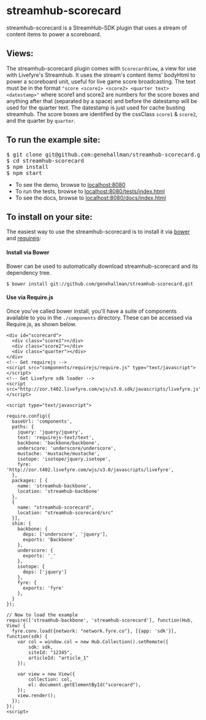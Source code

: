# streamhub-scorecard

streamhub-scorecard is a StreamHub-SDK plugin that uses a stream of content items to power a scoreboard.

## Views:
The streamhub-scorecard plugin comes with ```ScorecardView```, a view for use with Livefyre's Streamhub. 
It uses the stream's content items' bodyHtml to power a scoreboard unit, useful for live game score broadcasting.
The text must be in the format ```"score <score1> <score2> <quarter text> <datestamp>"``` where score1 and score2 are numbers
for the score boxes and anything after that (separated by a space) and before the datestamp will be used for the quarter text.
The datestamp is just used for cache busting streamhub.
The score boxes are identified by the cssClass ```score1``` & ```score2```, and the quarter by ```quarter```.

## To run the example site:

<pre>
$ git clone git@github.com:genehallman/streamhub-scorecard.git
$ cd streamhub-scorecard
$ npm install
$ npm start
</pre>

+ To see the demo, browse to [localhost:8080](http://localhost:8080)
+ To run the tests, browse to [localhost:8080/tests/index.html](http://localhost:8080/tests/index.html)
+ To see the docs, browse to [localhost:8080/docs/index.html](http://localhost:8080/docs/index.html)

## To install on your site:
The easiest way to use the streamhub-scorecard is to install it via [bower](http://twitter.github.com/bower/) and [requirejs](http://requirejs.org/):

#### Install via Bower
Bower can be used to automatically download streamhub-scorecard and its dependency tree.

```
$ bower install git://github.com/genehallman/streamhub-scorecard.git
```

#### Use via Require.js
Once you've called bower install, you'll have a suite of components available to you in the ```./components``` directory. These can be accessed via Require.js, as shown below.

    <div id="scorecard">
      <div class="score1"></div>
      <div class="score2"></div>
      <div class="quarter"></div>
    </div>
    <!-- Get requirejs -->
    <script src="components/requirejs/require.js" type="text/javascript"></script>
    <!-- Get Livefyre sdk loader -->
    <script src="http://zor.t402.livefyre.com/wjs/v3.0.sdk/javascripts/livefyre.js"></script>

    <script type="text/javascript">

    require.config({
      baseUrl: 'components',
      paths: {
        jquery: 'jquery/jquery',
        text: 'requirejs-text/text',
        backbone: 'backbone/backbone',
        underscore: 'underscore/underscore',
        mustache: 'mustache/mustache',
        isotope: 'isotope/jquery.isotope',
        fyre: 'http://zor.t402.livefyre.com/wjs/v3.0/javascripts/livefyre',
      },
      packages: [ {
        name: 'streamhub-backbone',
        location: 'streamhub-backbone'
      },
      {
        name: "streamhub-scorecard",
        location: "streamhub-scorecard/src"
      }],
      shim: {
        backbone: {
          deps: ['underscore', 'jquery'],
          exports: 'Backbone'
        },
        underscore: {
          exports: '_'
        },
        isotope: {
          deps: ['jquery']
        },
        fyre: {
          exports: 'fyre'
        },
      }
    });
      
    // Now to load the example
    require(['streamhub-backbone', 'streamhub-scorecard'], function(Hub, View) {
      fyre.conv.load({network: "network.fyre.co"}, [{app: 'sdk'}], function(sdk) {
        var col = window.col = new Hub.Collection().setRemote({
            sdk: sdk,
            siteId: "12345",
            articleId: "article_1"
        });
              
        var view = new View({
            collection: col,
            el: document.getElementById("scorecard"),
        });
        view.render();
      });
    });
    <script>
